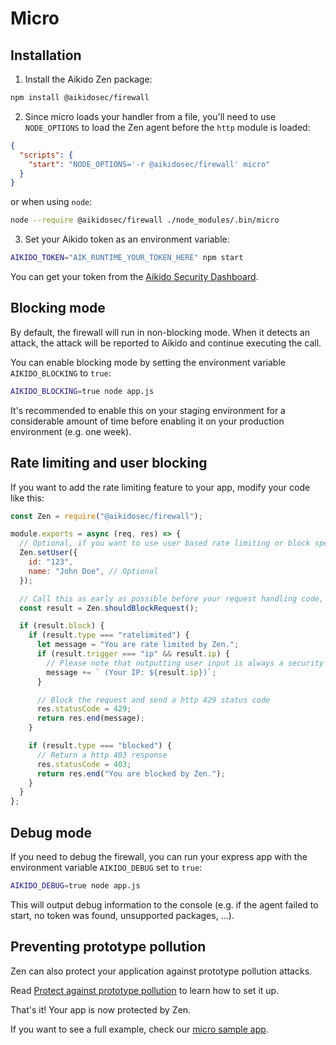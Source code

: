 # Micro

## Installation

1. Install the Aikido Zen package:
```sh
npm install @aikidosec/firewall
```

2. Since micro loads your handler from a file, you'll need to use `NODE_OPTIONS` to load the Zen agent before the `http` module is loaded:

```json
{
  "scripts": {
    "start": "NODE_OPTIONS='-r @aikidosec/firewall' micro"
  }
}
```

or when using `node`:

```sh
node --require @aikidosec/firewall ./node_modules/.bin/micro
```

3. Set your Aikido token as an environment variable:
```sh
AIKIDO_TOKEN="AIK_RUNTIME_YOUR_TOKEN_HERE" npm start
```

You can get your token from the [Aikido Security Dashboard](https://help.aikido.dev/doc/creating-an-aikido-zen-firewall-token/doc6vRJNzC4u).

## Blocking mode

By default, the firewall will run in non-blocking mode. When it detects an attack, the attack will be reported to Aikido and continue executing the call.

You can enable blocking mode by setting the environment variable `AIKIDO_BLOCKING` to `true`:

```sh
AIKIDO_BLOCKING=true node app.js
```

It's recommended to enable this on your staging environment for a considerable amount of time before enabling it on your production environment (e.g. one week).

## Rate limiting and user blocking

If you want to add the rate limiting feature to your app, modify your code like this:

```js
const Zen = require("@aikidosec/firewall");

module.exports = async (req, res) => {
  // Optional, if you want to use user based rate limiting or block specific users
  Zen.setUser({
    id: "123",
    name: "John Doe", // Optional
  });

  // Call this as early as possible before your request handling code, e.g. in a middleware, after you know your user
  const result = Zen.shouldBlockRequest();

  if (result.block) {
    if (result.type === "ratelimited") {
      let message = "You are rate limited by Zen.";
      if (result.trigger === "ip" && result.ip) {
        // Please note that outputting user input is always a security risk. Make sure to escape it properly.
        message += ` (Your IP: ${result.ip})`;
      }

      // Block the request and send a http 429 status code
      res.statusCode = 429;
      return res.end(message);
    }

    if (result.type === "blocked") {
      // Return a http 403 response
      res.statusCode = 403;
      return res.end("You are blocked by Zen.");
    }
  }
};
```

## Debug mode

If you need to debug the firewall, you can run your express app with the environment variable `AIKIDO_DEBUG` set to `true`:

```sh
AIKIDO_DEBUG=true node app.js
```

This will output debug information to the console (e.g. if the agent failed to start, no token was found, unsupported packages, ...).

## Preventing prototype pollution

Zen can also protect your application against prototype pollution attacks.

Read [Protect against prototype pollution](./prototype-pollution.md) to learn how to set it up.

That's it! Your app is now protected by Zen.

If you want to see a full example, check our [micro sample app](../sample-apps/micro).
